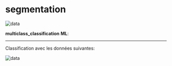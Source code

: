 # segmentation




![data](https://img.freepik.com/vecteurs-libre/illustration-rpa-design-plat-dessine-main_23-2149277643.jpg?size=626&ext=jpg)

**multiclass_classification** **ML**: 

--------------------------------------

Classification avec les données suivantes:

![data](/home/ric/Images/head_data.png)
